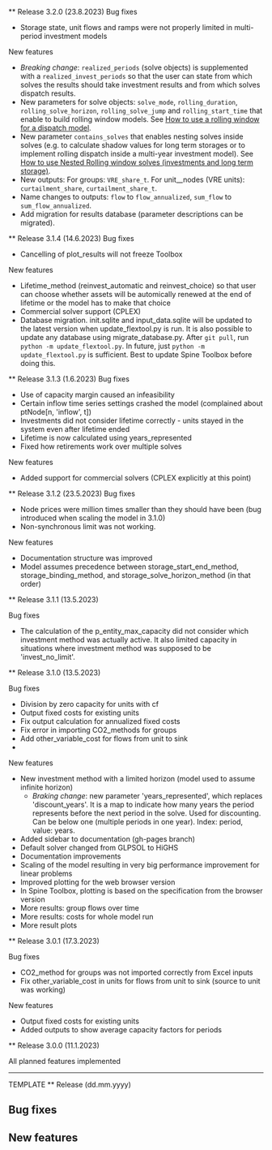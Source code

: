 ** Release 3.2.0 (23.8.2023)
Bug fixes
- Storage state, unit flows and ramps were not properly limited in multi-period investment models

New features
- *Breaking change*: `realized_periods` (solve objects) is supplemented with a `realized_invest_periods` so that the user can state from which solves the results should take investment results and from which solves dispatch results.
- New parameters for solve objects: `solve_mode`, `rolling_duration`, `rolling_solve_horizon`, `rolling_solve_jump` and `rolling_start_time` that enable to build rolling window models. See [How to use a rolling window for a dispatch model](#How-to-use-a-rolling-window-for-a-dispatch-model).
- New parameter `contains_solves` that enables nesting solves inside solves (e.g. to calculate shadow values for long term storages or to implement rolling dispatch inside a multi-year investment model). See [How to use Nested Rolling window solves (investments and long term storage)](#How-to-use-nested-rolling-window-solves).
- New outputs: For groups: `VRE_share_t`. For unit__nodes (VRE units): `curtailment_share`, `curtailment_share_t`.
- Name changes to outputs: `flow` to `flow_annualized`, `sum_flow` to `sum_flow_annualized`.
- Add migration for results database (parameter descriptions can be migrated).

** Release 3.1.4 (14.6.2023)
Bug fixes 
- Cancelling of plot_results will not freeze Toolbox

New features 
- Lifetime_method (reinvest_automatic and reinvest_choice) so that user can choose whether assets will be automically renewed at the end of lifetime or the model has to make that choice
- Commercial solver support (CPLEX)
- Database migration. init.sqlite and input_data.sqlite will be updated to the latest version when update_flextool.py is run. It is also possible to update any database using migrate_database.py. After `git pull`, run `python -m update_flextool.py`. In future, just `python -m update_flextool.py` is sufficient. Best to update Spine Toolbox before doing this.

** Release 3.1.3 (1.6.2023)
Bug fixes
- Use of capacity margin caused an infeasibility
- Certain inflow time series settings crashed the model (complained about ptNode[n, 'inflow', t])
- Investments did not consider lifetime correctly - units stayed in the system even after lifetime ended
- Lifetime is now calculated using years_represented
- Fixed how retirements work over multiple solves

New features
- Added support for commercial solvers (CPLEX explicitly at this point)


** Release 3.1.2 (23.5.2023)
Bug fixes
- Node prices were million times smaller than they should have been (bug introduced when scaling the model in 3.1.0)
- Non-synchronous limit was not working.

New features
- Documentation structure was improved
- Model assumes precedence between storage_start_end_method, storage_binding_method, and storage_solve_horizon_method (in that order)


** Release 3.1.1 (13.5.2023)

Bug fixes
- The calculation of the p_entity_max_capacity did not consider which investment method was actually active. It also limited capacity in situations where investment method was supposed to be 'invest_no_limit'.


** Release 3.1.0 (13.5.2023)

Bug fixes
- Division by zero capacity for units with cf
- Output fixed costs for existing units
- Fix output calculation for annualized fixed costs
- Fix error in importing CO2_methods for groups
- Add other_variable_cost for flows from unit to sink
- 


New features
- New investment method with a limited horizon (model used to assume infinite horizon)
  - *Braking change*: new parameter 'years_represented', which replaces 'discount_years'. It is a map to indicate how many years the period represents before the next period in the solve. Used for discounting. Can be below one (multiple periods in one year). Index: period, value: years.
- Added sidebar to documentation (gh-pages branch)
- Default solver changed from GLPSOL to HiGHS
- Documentation improvements
- Scaling of the model resulting in very big performance improvement for linear problems
- Improved plotting for the web browser version
- In Spine Toolbox, plotting is based on the specification from the browser version
- More results: group flows over time
- More results: costs for whole model run
- More result plots


** Release 3.0.1 (17.3.2023)

Bug fixes
- CO2_method for groups was not imported correctly from Excel inputs
- Fix other_variable_cost in units for flows from unit to sink (source to unit was working)

New features
- Output fixed costs for existing units
- Added outputs to show average capacity factors for periods

** Release 3.0.0 (11.1.2023)

All planned features implemented


----
TEMPLATE
** Release (dd.mm.yyyy)

Bug fixes
- 

New features
- 
